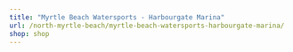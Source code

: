 ```yaml
---
title: "Myrtle Beach Watersports - Harbourgate Marina"
url: /north-myrtle-beach/myrtle-beach-watersports-harbourgate-marina/
shop: shop
---
```

